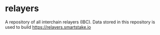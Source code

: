 # relayers
A repository of all interchain relayers (IBC). Data stored in this repository is used to build https://relayers.smartstake.io
